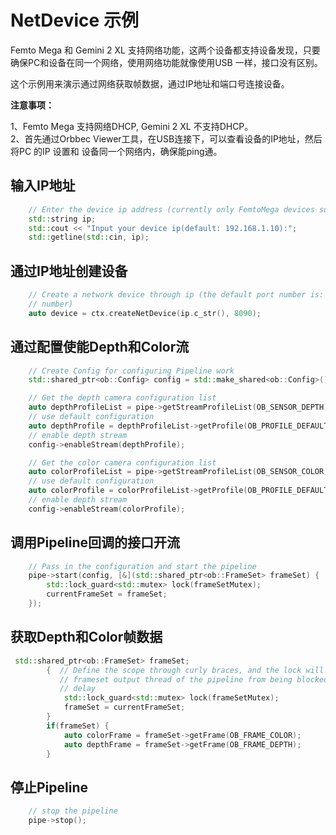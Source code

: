 # NetDevice 示例
Femto Mega 和 Gemini 2 XL 支持网络功能，这两个设备都支持设备发现，只要确保PC和设备在同一个网络，使用网络功能就像使用USB 一样，接口没有区别。 

这个示例用来演示通过网络获取帧数据，通过IP地址和端口号连接设备。

**注意事项：** 

1、Femto Mega 支持网络DHCP, Gemini 2 XL 不支持DHCP。  
2、首先通过Orbbec Viewer工具，在USB连接下，可以查看设备的IP地址，然后将PC 的IP 设置和 设备同一个网络内，确保能ping通。


## 输入IP地址 
```cpp
    // Enter the device ip address (currently only FemtoMega devices support network connection, and its default ip address is 192.168.1.10)
    std::string ip;
    std::cout << "Input your device ip(default: 192.168.1.10):";
    std::getline(std::cin, ip);
```

## 通过IP地址创建设备
```cpp
    // Create a network device through ip (the default port number is: 8090, devices that currently support network mode do not support modifying the port
    // number)
    auto device = ctx.createNetDevice(ip.c_str(), 8090);

```

## 通过配置使能Depth和Color流
```cpp
    // Create Config for configuring Pipeline work
    std::shared_ptr<ob::Config> config = std::make_shared<ob::Config>();

    // Get the depth camera configuration list
    auto depthProfileList = pipe->getStreamProfileList(OB_SENSOR_DEPTH);
    // use default configuration
    auto depthProfile = depthProfileList->getProfile(OB_PROFILE_DEFAULT);
    // enable depth stream
    config->enableStream(depthProfile);

    // Get the color camera configuration list
    auto colorProfileList = pipe->getStreamProfileList(OB_SENSOR_COLOR);
    // use default configuration
    auto colorProfile = colorProfileList->getProfile(OB_PROFILE_DEFAULT);
    // enable depth stream
    config->enableStream(colorProfile);
```

## 调用Pipeline回调的接口开流
```cpp
    // Pass in the configuration and start the pipeline
    pipe->start(config, [&](std::shared_ptr<ob::FrameSet> frameSet) {
        std::lock_guard<std::mutex> lock(frameSetMutex);
        currentFrameSet = frameSet;
    });


```
## 获取Depth和Color帧数据
```cpp
 std::shared_ptr<ob::FrameSet> frameSet;
        {  // Define the scope through curly braces, and the lock will be automatically unlocked after exiting the scope. Unlocking in time can prevent the
           // frameset output thread of the pipeline from being blocked for too long, resulting in an increase in internal cache and an increase in data frame
           // delay
            std::lock_guard<std::mutex> lock(frameSetMutex);
            frameSet = currentFrameSet;
        }
        if(frameSet) {
            auto colorFrame = frameSet->getFrame(OB_FRAME_COLOR);
            auto depthFrame = frameSet->getFrame(OB_FRAME_DEPTH);
        }
```


## 停止Pipeline
```cpp
    // stop the pipeline
    pipe->stop();
```